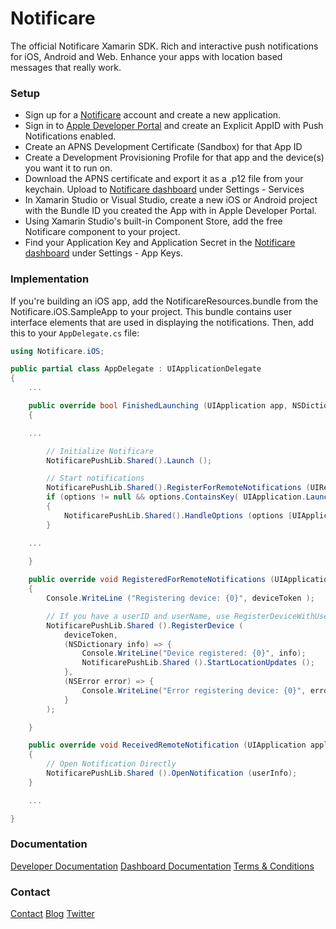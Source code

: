 # Notificare

The official Notificare Xamarin SDK. Rich and interactive push notifications for iOS, Android and Web. Enhance your apps with location based messages that really work.

### Setup

* Sign up for a [Notificare](https://dashboard.notifica.re/#/sign-up) account and create a new application.
* Sign in to [Apple Developer Portal](https://developer.apple.com/account/overview.action) and create an Explicit AppID with Push Notifications enabled.
* Create an APNS Development Certificate (Sandbox) for that App ID
* Create a Development Provisioning Profile for that app and the device(s) you want it to run on.
* Download the APNS certificate and export it as a .p12 file from your keychain. Upload to [Notificare dashboard](https://dashboard.notifica.re/) under Settings - Services
* In Xamarin Studio or Visual Studio, create a new iOS or Android project with the Bundle ID you created the App with in Apple Developer Portal.
* Using Xamarin Studio's built-in Component Store, add the free Notificare component to your project.
* Find your Application Key and Application Secret in the [Notificare dashboard](https://dashboard.notifica.re/) under Settings - App Keys.

### Implementation

If you're building an iOS app, add the NotificareResources.bundle from the Notificare.iOS.SampleApp to your project. This bundle contains user interface elements that are used in displaying the notifications.
Then, add this to your `AppDelegate.cs` file:

```csharp
using Notificare.iOS;
```

```csharp
public partial class AppDelegate : UIApplicationDelegate
{
	...

	public override bool FinishedLaunching (UIApplication app, NSDictionary options)
	{

	...

		// Initialize Notificare
		NotificarePushLib.Shared().Launch ();

		// Start notifications
		NotificarePushLib.Shared().RegisterForRemoteNotifications (UIRemoteNotificationType.Alert | UIRemoteNotificationType.Sound | UIRemoteNotificationType.Badge);
		if (options != null && options.ContainsKey( UIApplication.LaunchOptionsRemoteNotificationKey ) ) 
		{
			NotificarePushLib.Shared().HandleOptions (options [UIApplication.LaunchOptionsRemoteNotificationKey] as NSDictionary);
		}

	...
		
	}

	public override void RegisteredForRemoteNotifications (UIApplication application, NSData deviceToken)
	{
		Console.WriteLine ("Registering device: {0}", deviceToken );

		// If you have a userID and userName, use RegisterDeviceWithUserID / RegisterDeviceWithUserIDWithUserName
		NotificarePushLib.Shared ().RegisterDevice (
			deviceToken,
			(NSDictionary info) => {
				Console.WriteLine("Device registered: {0}", info);
				NotificarePushLib.Shared ().StartLocationUpdates ();
			},
			(NSError error) => {
				Console.WriteLine("Error registering device: {0}", error);
			}
		);

	}

	public override void ReceivedRemoteNotification (UIApplication application, NSDictionary userInfo)
	{
		// Open Notification Directly
		NotificarePushLib.Shared ().OpenNotification (userInfo);
	}

	...

}
```

### Documentation

[Developer Documentation](https://notificare.atlassian.net/wiki/display/notificare/Getting+started+with+Xamarin)
[Dashboard Documentation](https://notificare.atlassian.net/wiki/display/notificare/Web+Dashboard+Interface+Guide)
[Terms & Conditions](http://notifica.re/terms/)

### Contact

[Contact](http://notifica.re/contact)
[Blog](http://notifica.re/blog)
[Twitter](https://twitter.com/notificare)
